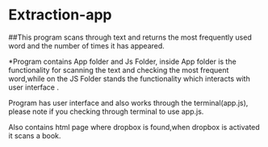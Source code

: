 # Extraction-app

##This program scans through text and returns the most frequently used word and the number of times it has appeared.

*Program contains App folder and Js Folder, inside App folder is the functionality for scanning the text and checking the most frequent word,while on the JS Folder stands the functionality which interacts with user interface .

Program has user interface and also works through the terminal(app.js), please note if you checking through terminal to use app.js.

Also contains html page where dropbox is found,when dropbox is activated it scans a book.
